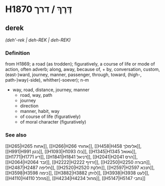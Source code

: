 # H1870 דֶּרֶךְ / דרך

## derek

_(deh'-rek | deh-REK | deh-REK)_

### Definition

from H1869; a road (as trodden); figuratively, a course of life or mode of action, often adverb; along, away, because of, + by, conversation, custom, (east-)ward, journey, manner, passenger, through, toward, (high-, path-)way(-side), whither(-soever); n-m

- way, road, distance, journey, manner
  - road, way, path
  - journey
  - direction
  - manner, habit, way
  - of course of life (figuratively)
  - of moral character (figuratively)

### See also

[[H265|H265 אחוח]], [[H266|H266 אחוחי]], [[H458|H458 אלימלך]], [[H991|H991 בטן]], [[H1093|H1093 בלו]], [[H1345|H1345 גאואל]], [[H1771|H1771 דיג]], [[H1841|H1841 דניאל]], [[H2041|H2041 הרס]], [[H2064|H2064 זבד]], [[H2222|H2222 זרזיף]], [[H2250|H2250 חבורה]], [[H2487|H2487 חליפה]], [[H2520|H2520 חלקת]], [[H2597|H2597 חנכא]], [[H3598|H3598 כימה]], [[H3882|H3882 לויתן]], [[H3938|H3938 לעט]], [[H4110|H4110 מהלל]], [[H4234|H4234 מחול]], [[H5147|H5147 נחבי]]
